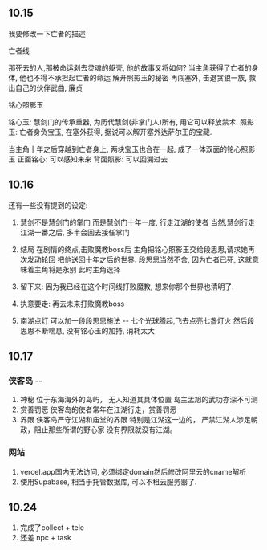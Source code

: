 ## 10.15
我要修改一下亡者的描述

亡者线

那死去的人,那被命运剥去灵魂的躯壳, 他的故事又将如何?
当主角获得了亡者的身体, 他也不得不承担起亡者的命运
解开照影玉的秘密
再闯塞外, 击退贪狼一族, 
救出自己的伙伴武曲, 廉贞


铭心照影玉

铭心玉:
慧剑门的传承重器, 为历代慧剑(非掌门人)所有, 用它可以释放禁术.
照影玉:
亡者身负宝玉, 在塞外获得, 据说可以解开塞外达萨尔王的宝藏.

当主角十年之后穿越到亡者身上, 两块宝玉也合在一起, 成了一体双面的铭心照影玉
正面铭心: 可以感知未来
背面照影: 可以回溯过去

## 10.16

还有一些没有提到的设定:
1. 慧剑不是慧剑门的掌门
而是慧剑门十年一度, 行走江湖的使者
当然,慧剑行走江湖一番之后, 多半会回去接任掌门

2. 结局
在剧情的终点,击败魔教boss后 
主角把铭心照影玉交给段思思,请求她再次发动轮回
把他送回十年之后的世界.
段思思当然不舍, 因为亡者已死, 这就意味着主角将是永别
此时主角选择
1. 留下来: 因为我已经在这个时间线打败魔教, 想来你那个世界也清明了.
2. 执意要走: 再去未来打败魔教boss

3. 南湖点灯
可以加一段段思思施法 -- 七个光球腾起,飞去点亮七盏灯火
然后段思思不断喘息, 没有铭心玉的加持, 消耗太大

## 10.17

### 侠客岛 -- 
1. 神秘
位于东海海外的岛屿， 无人知道其具体位置
岛主孟旭的武功亦深不可测
2. 赏善罚恶
侠客岛的使者常年在江湖行走，赏善罚恶
3. 界限
侠客岛严守江湖和庙堂的界限
特别是江湖这一边的， 严禁江湖人涉足朝政，阻止那些所谓的野心家
没有界限就没有江湖。

### 网站
1. vercel.app国内无法访问, 必须绑定domain然后修改阿里云的cname解析
2. 使用Supabase, 相当于托管数据库, 可以不租云服务器了.

## 10.24
1. 完成了collect + tele
2. 还差 npc + task



